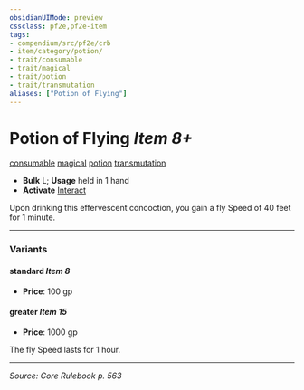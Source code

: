 ```yaml
---
obsidianUIMode: preview
cssclass: pf2e,pf2e-item
tags:
- compendium/src/pf2e/crb
- item/category/potion/
- trait/consumable
- trait/magical
- trait/potion
- trait/transmutation
aliases: ["Potion of Flying"]
---
```

# Potion of Flying *Item 8+*  
[consumable](consumable.md "Consumable Item Trait")  [magical](magical.md "Magical Item Trait")  [potion](potion.md "Potion Item Trait")  [transmutation](transmutation.md "Transmutation School Trait")  

- **Bulk** L; **Usage** held in 1 hand
- **Activate** [Interact](interact.md)

Upon drinking this effervescent concoction, you gain a fly Speed of 40 feet for 1 minute.

---

### Variants

#### standard *Item 8*

- **Price**: 100 gp

#### greater *Item 15*

- **Price**: 1000 gp

The fly Speed lasts for 1 hour.

---
*Source: Core Rulebook p. 563*